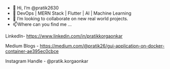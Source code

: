 - 👋 Hi, I’m @pratik2630
- 🌱  DevOps | MERN Stack | Flutter | AI  | Machine Learning
- 💞️ I’m looking to collaborate on new real world projects.
- 📫Where can you find me ...

LinkedIn-
https://www.linkedin.com/in/pratikkorgaonkar

Medium Blogs - 
https://medium.com/@pratik26/gui-application-on-docker-container-ae395ec0cbce

Instagram Handle -
@pratik.korgaonkar

<!---
pratik2630/pratik2630 is a ✨ special ✨ repository because its `README.md` (this file) appears on your GitHub profile.
You can click the Preview link to take a look at your changes.
--->
